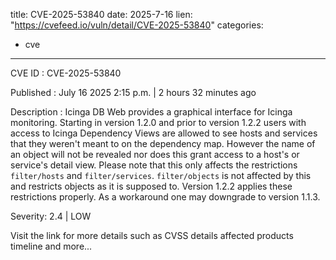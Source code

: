  
title: CVE-2025-53840
date: 2025-7-16
lien: "https://cvefeed.io/vuln/detail/CVE-2025-53840"
categories:
  - cve
---

CVE ID : CVE-2025-53840

Published :  July 16
2025
2:15 p.m. | 2 hours
32 minutes ago

Description : Icinga DB Web provides a graphical interface for Icinga monitoring. Starting in version 1.2.0 and prior to version 1.2.2
users with access to Icinga Dependency Views
are allowed to see hosts and services that they weren't meant to on the dependency map. However
the name of an object will not be revealed nor does this grant access to a host's or service's detail view. Please note that this only affects the restrictions `filter/hosts` and `filter/services`. `filter/objects` is not affected by this and restricts objects as it is supposed to. Version 1.2.2 applies these restrictions properly. As a workaround
one may downgrade to version 1.1.3.

Severity: 2.4 | LOW

Visit the link for more details
such as CVSS details
affected products
timeline
and more...
